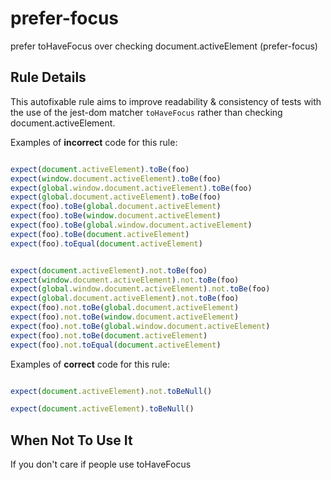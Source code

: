 # prefer-focus

prefer toHaveFocus over checking document.activeElement (prefer-focus)

## Rule Details

This autofixable rule aims to improve readability & consistency of tests with the use of the jest-dom matcher `toHaveFocus` rather than checking document.activeElement.

Examples of **incorrect** code for this rule:

```js

expect(document.activeElement).toBe(foo) 
expect(window.document.activeElement).toBe(foo) 
expect(global.window.document.activeElement).toBe(foo) 
expect(global.document.activeElement).toBe(foo) 
expect(foo).toBe(global.document.activeElement) 
expect(foo).toBe(window.document.activeElement) 
expect(foo).toBe(global.window.document.activeElement) 
expect(foo).toBe(document.activeElement) 
expect(foo).toEqual(document.activeElement) 


expect(document.activeElement).not.toBe(foo) 
expect(window.document.activeElement).not.toBe(foo) 
expect(global.window.document.activeElement).not.toBe(foo) 
expect(global.document.activeElement).not.toBe(foo) 
expect(foo).not.toBe(global.document.activeElement) 
expect(foo).not.toBe(window.document.activeElement) 
expect(foo).not.toBe(global.window.document.activeElement) 
expect(foo).not.toBe(document.activeElement) 
expect(foo).not.toEqual(document.activeElement) 

```

Examples of **correct** code for this rule:

```js

expect(document.activeElement).not.toBeNull()

expect(document.activeElement).toBeNull()

```


## When Not To Use It

If you don't care if people use toHaveFocus
